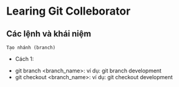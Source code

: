# Learing Git Colleborator

## Các lệnh và khái niệm

```Tạo nhánh (branch)```
+ Cách 1: 
* git branch <branch_name>: ví dụ: git branch development
* git checkout <branch_name>: ví dụ: git checkout development

